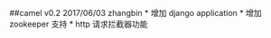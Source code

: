 
##camel v0.2
    2017/06/03  zhangbin
    * 增加 django application
    * 增加 zookeeper 支持
    * http 请求拦截器功能